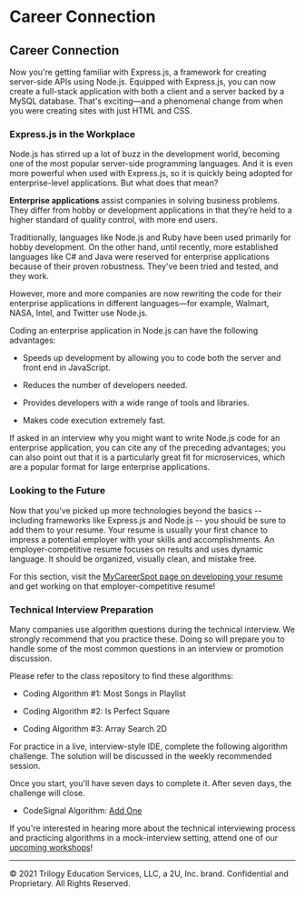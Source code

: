# Career Connection

## Career Connection

Now you're getting familiar with Express.js, a framework for creating server-side APIs using Node.js. Equipped with Express.js, you can now create a full-stack application with both a client and a server backed by a MySQL database. That's exciting&mdash;and a phenomenal change from when you were creating sites with just HTML and CSS.

### Express.js in the Workplace

Node.js has stirred up a lot of buzz in the development world, becoming one of the most popular server-side programming languages. And it is even more powerful when used with Express.js, so it is quickly being adopted for enterprise-level applications. But what does that mean?

**Enterprise applications** assist companies in solving business problems. They differ from hobby or development applications in that they’re held to a higher standard of quality control, with more end users.

Traditionally, languages like Node.js and Ruby have been used primarily for hobby development. On the other hand, until recently, more established languages like C# and Java were reserved for enterprise applications because of their proven robustness. They've been tried and tested, and they work.

However, more and more companies are now rewriting the code for their enterprise applications in different languages&mdash;for example, Walmart, NASA, Intel, and Twitter use Node.js.

Coding an enterprise application in Node.js can have the following advantages:

* Speeds up development by allowing you to code both the server and front end in JavaScript.

* Reduces the number of developers needed.

* Provides developers with a wide range of tools and libraries.

* Makes code execution extremely fast.

If asked in an interview why you might want to write Node.js code for an enterprise application, you can cite any of the preceding advantages; you can also point out that it is a particularly great fit for microservices, which are a popular format for large enterprise applications.

### Looking to the Future

Now that you’ve picked up more technologies beyond the basics -- including frameworks like Express.js and Node.js -- you should be sure to add them to your resume. Your resume is usually your first chance to impress a potential employer with your skills and accomplishments. An employer-competitive resume focuses on results and uses dynamic language. It should be organized, visually clean, and mistake free.

For this section, visit the [MyCareerSpot page on developing your resume](https://mycareerspot.org/resume) and get working on that employer-competitive resume!

### Technical Interview Preparation

Many companies use algorithm questions during the technical interview. We strongly recommend that you practice these. Doing so will prepare you to handle some of the most common questions in an interview or promotion discussion.

Please refer to the class repository to find these algorithms:

* Coding Algorithm #1: Most Songs in Playlist

* Coding Algorithm #2: Is Perfect Square

* Coding Algorithm #3: Array Search 2D

For practice in a live, interview-style IDE, complete the following algorithm challenge. The solution will be discussed in the weekly recommended session.

Once you start, you'll have seven days to complete it. After seven days, the challenge will close.

* CodeSignal Algorithm: [Add One](https://app.codesignal.com/public-test/ThqFTjkqwzQrcoqKB/AhsPkH8G6H8qqi)

If you're interested in hearing more about the technical interviewing process and practicing algorithms in a mock-interview setting, attend one of our [upcoming workshops](https://careernetwork.2u.com/?utm_medium=Academics&utm_source=boot_camp)!

---
© 2021 Trilogy Education Services, LLC, a 2U, Inc. brand. Confidential and Proprietary. All Rights Reserved.
